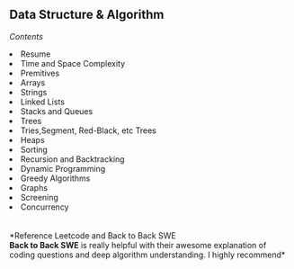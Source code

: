 ## <b>Data Structure & Algorithm</b>
*Contents*
<li> Resume </li>
<li> Time and Space Complexity</li>
<li> Premitives </li>
<li> Arrays </li>
<li> Strings </li>
<li> Linked Lists </li>
<li> Stacks and Queues </li>
<li> Trees </li>
<li> Tries,Segment, Red-Black, etc Trees </li>
<li> Heaps </li>
<li> Sorting </li>
<li> Recursion and Backtracking </li>
<li> Dynamic Programming </li>
<li> Greedy Algorithms</li>
<li> Graphs </li>
<li> Screening </li>
<li> Concurrency </li>
<br><br>
*Reference Leetcode and Back to Back SWE<br><b>Back to Back SWE</b> is really helpful with their awesome explanation of coding questions and deep algorithm understanding. I highly recommend*



